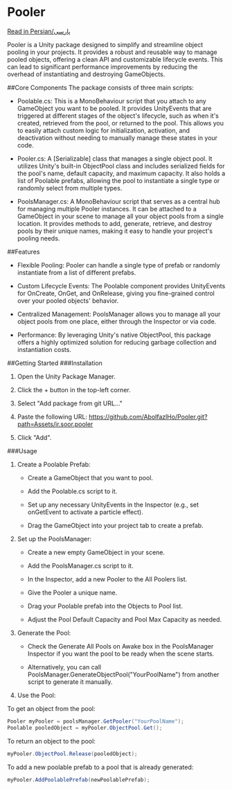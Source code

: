 # Pooler

[Read in Persian/پارسی](./PersianReadMe.md)

Pooler is a Unity package designed to simplify and streamline object pooling in your projects. It provides a robust and reusable way to manage pooled objects, offering a clean API and customizable lifecycle events. This can lead to significant performance improvements by reducing the overhead of instantiating and destroying GameObjects.

##Core Components
The package consists of three main scripts:

* Poolable.cs: This is a MonoBehaviour script that you attach to any GameObject you want to be pooled. It provides UnityEvents that are triggered at different stages of the object's lifecycle, such as when it's created, retrieved from the pool, or returned to the pool. This allows you to easily attach custom logic for initialization, activation, and deactivation without needing to manually manage these states in your code.

* Pooler.cs: A [Serializable] class that manages a single object pool. It utilizes Unity's built-in ObjectPool<T> class and includes serialized fields for the pool's name, default capacity, and maximum capacity. It also holds a list of Poolable prefabs, allowing the pool to instantiate a single type or randomly select from multiple types.

* PoolsManager.cs: A MonoBehaviour script that serves as a central hub for managing multiple Pooler instances. It can be attached to a GameObject in your scene to manage all your object pools from a single location. It provides methods to add, generate, retrieve, and destroy pools by their unique names, making it easy to handle your project's pooling needs.

##Features
* Flexible Pooling: Pooler can handle a single type of prefab or randomly instantiate from a list of different prefabs.

* Custom Lifecycle Events: The Poolable component provides UnityEvents for OnCreate, OnGet, and OnRelease, giving you fine-grained control over your pooled objects' behavior.

* Centralized Management: PoolsManager allows you to manage all your object pools from one place, either through the Inspector or via code.

* Performance: By leveraging Unity's native ObjectPool<T>, this package offers a highly optimized solution for reducing garbage collection and instantiation costs.

##Getting Started
###Installation

1. Open the Unity Package Manager.

2. Click the + button in the top-left corner.

3. Select "Add package from git URL..."

4. Paste the following URL: https://github.com/AbolfazlHo/Pooler.git?path=Assets/ir.soor.pooler

5. Click "Add".

###Usage

1. Create a Poolable Prefab:

    * Create a GameObject that you want to pool.

    * Add the Poolable.cs script to it.

    * Set up any necessary UnityEvents in the Inspector (e.g., set onGetEvent to activate a particle effect).

    * Drag the GameObject into your project tab to create a prefab.

2. Set up the PoolsManager:

    * Create a new empty GameObject in your scene.

    * Add the PoolsManager.cs script to it.

    * In the Inspector, add a new Pooler to the All Poolers list.

    * Give the Pooler a unique name.

    * Drag your Poolable prefab into the Objects to Pool list.

    * Adjust the Pool Default Capacity and Pool Max Capacity as needed.

3. Generate the Pool:

    * Check the Generate All Pools on Awake box in the PoolsManager Inspector if you want the pool to be ready when the scene starts.

    * Alternatively, you can call PoolsManager.GenerateObjectPool("YourPoolName") from another script to generate it manually.

4. Use the Pool:

To get an object from the pool:

```csharp
Pooler myPooler = poolsManager.GetPooler("YourPoolName");
Poolable pooledObject = myPooler.ObjectPool.Get();
```

To return an object to the pool:

```csharp
myPooler.ObjectPool.Release(pooledObject);
```
To add a new poolable prefab to a pool that is already generated:

```csharp
myPooler.AddPoolablePrefab(newPoolablePrefab);
```


